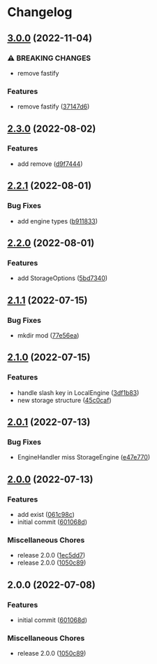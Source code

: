 # Changelog

## [3.0.0](https://github.com/depixy/storage/compare/v2.3.0...v3.0.0) (2022-11-04)


### ⚠ BREAKING CHANGES

* remove fastify

### Features

* remove fastify ([37147d6](https://github.com/depixy/storage/commit/37147d6ade0b179b107ca0e95759ede139d02e20))

## [2.3.0](https://github.com/depixy/storage/compare/v2.2.1...v2.3.0) (2022-08-02)


### Features

* add remove ([d9f7444](https://github.com/depixy/storage/commit/d9f74444d6276a68519813dd76e3116119bbc716))

## [2.2.1](https://github.com/depixy/storage/compare/v2.2.0...v2.2.1) (2022-08-01)


### Bug Fixes

* add engine types ([b911833](https://github.com/depixy/storage/commit/b911833c48b2157bb37fa5ff883e55b84429acae))

## [2.2.0](https://github.com/depixy/storage/compare/v2.1.1...v2.2.0) (2022-08-01)


### Features

* add StorageOptions ([5bd7340](https://github.com/depixy/storage/commit/5bd7340708825e16ef51ddc08325af5870de5be7))

## [2.1.1](https://github.com/depixy/storage/compare/v2.1.0...v2.1.1) (2022-07-15)


### Bug Fixes

* mkdir mod ([77e56ea](https://github.com/depixy/storage/commit/77e56ea7b7fb0b90a748a0c81c26ec99007c1cfb))

## [2.1.0](https://github.com/depixy/storage/compare/v2.0.1...v2.1.0) (2022-07-15)


### Features

* handle slash key in LocalEngine ([3df1b83](https://github.com/depixy/storage/commit/3df1b8397a071e25766e4f30b7091cf628cc2aee))
* new storage structure ([45c0caf](https://github.com/depixy/storage/commit/45c0caf01629a60d93a23f472e67213d63aa9290))

## [2.0.1](https://github.com/depixy/storage/compare/v2.0.0...v2.0.1) (2022-07-13)


### Bug Fixes

* EngineHandler miss StorageEngine ([e47e770](https://github.com/depixy/storage/commit/e47e770bcb42335b7a398076a7f806953fea850c))

## [2.0.0](https://github.com/depixy/storage/compare/v2.0.0...v2.0.0) (2022-07-13)


### Features

* add exist ([061c98c](https://github.com/depixy/storage/commit/061c98ca43ecd5a5cedd159730ff71f795b0a6da))
* initial commit ([601068d](https://github.com/depixy/storage/commit/601068db0d5dbdfc4796f9f259e466d244d64f2f))


### Miscellaneous Chores

* release 2.0.0 ([1ec5dd7](https://github.com/depixy/storage/commit/1ec5dd7e5f7636740d555860e2b9ffed5ae2ffdc))
* release 2.0.0 ([1050c89](https://github.com/depixy/storage/commit/1050c892211b7780666752880564323002e9166f))

## 2.0.0 (2022-07-08)


### Features

* initial commit ([601068d](https://github.com/depixy/storage/commit/601068db0d5dbdfc4796f9f259e466d244d64f2f))


### Miscellaneous Chores

* release 2.0.0 ([1050c89](https://github.com/depixy/storage/commit/1050c892211b7780666752880564323002e9166f))
